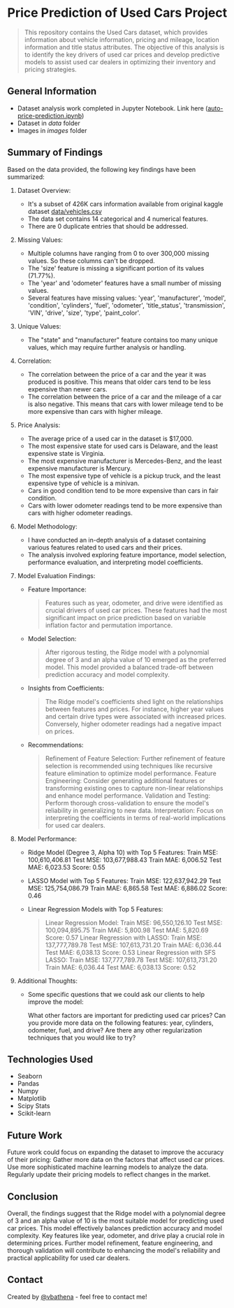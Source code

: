 # Price Prediction of Used Cars Project
> This repository contains the Used Cars dataset, which provides information about vehicle information, pricing and mileage, location information and title status attributes. The objective of this analysis is to identify the key drivers of used car prices and develop predictive models to assist used car dealers in optimizing their inventory and pricing strategies.

## General Information
- Dataset analysis work completed in Jupyter Notebook. Link here ([auto-price-prediction.ipynb](https://github.com/vbathena/auto-price-prediction/blob/main/auto-price-prediction.ipynb))
- Dataset in *data* folder
- Images in *images* folder

## Summary of Findings
Based on the data provided, the following key findings have been summarized:

1. Dataset Overview:
   
   - It's a subset of 426K cars information available from original kaggle dataset [data/vehicles.csv](https://github.com/vbathena/auto-price-prediction/blob/main/data/vehicles.csv)
   - The data set contains 14 categorical and 4 numerical features.
   - There are 0 duplicate entries that should be addressed.

2. Missing Values:

   - Multiple columns have ranging from 0 to over 300,000 missing values. So these columns can't be dropped.
   - The 'size' feature is missing a significant portion of its values (71.77%).
   - The 'year' and 'odometer' features have a small number of missing values.
   - Several features have missing values:
     'year', 'manufacturer', 'model', 'condition', 'cylinders', 'fuel', 'odometer', 'title_status', 'transmission', 'VIN', 'drive', 'size', 'type', 'paint_color'.

3. Unique Values:

   - The "state" and "manufacturer" feature contains too many unique values, which may require further analysis or handling.
   
4. Correlation:

   - The correlation between the price of a car and the year it was produced is positive. This means that older cars tend to be less expensive than newer cars.
   - The correlation between the price of a car and the mileage of a car is also negative. This means that cars with lower mileage tend to be more expensive than cars with higher mileage.

5. Price Analysis:

   - The average price of a used car in the dataset is $17,000.
   - The most expensive state for used cars is Delaware, and the least expensive state is Virginia.
   - The most expensive manufacturer is Mercedes-Benz, and the least expensive manufacturer is Mercury.
   - The most expensive type of vehicle is a pickup truck, and the least expensive type of vehicle is a minivan.
   - Cars in good condition tend to be more expensive than cars in fair condition.
   - Cars with lower odometer readings tend to be more expensive than cars with higher odometer readings.


6. Model Methodology:

   - I have conducted an in-depth analysis of a dataset containing various features related to used cars and their prices. 
   - The analysis involved exploring feature importance, model selection, performance evaluation, and interpreting model coefficients.
   
7. Model Evaluation Findings:

   - Feature Importance:
        > Features such as year, odometer, and drive were identified as crucial drivers of used car prices. These features had the most significant impact on price prediction based on variable inflation factor and permutation importance.

   - Model Selection:
        > After rigorous testing, the Ridge model with a polynomial degree of 3 and an alpha value of 10 emerged as the preferred model. This model provided a balanced trade-off between prediction accuracy and model complexity.

   - Insights from Coefficients:
        > The Ridge model's coefficients shed light on the relationships between features and prices. For instance, higher year values and certain drive types were associated with increased prices. Conversely, higher odometer readings had a negative impact on prices.

   - Recommendations:
        > Refinement of Feature Selection: Further refinement of feature selection is recommended using techniques like recursive feature elimination to optimize model performance.
        > Feature Engineering: Consider generating additional features or transforming existing ones to capture non-linear relationships and enhance model performance.
        > Validation and Testing: Perform thorough cross-validation to ensure the model's reliability in generalizing to new data.
        > Interpretation: Focus on interpreting the coefficients in terms of real-world implications for used car dealers.

8. Model Performance:

    - Ridge Model (Degree 3, Alpha 10) with Top 5 Features:
        Train MSE: 100,610,406.81
        Test MSE: 103,677,988.43
        Train MAE: 6,006.52
        Test MAE: 6,023.53
        Score: 0.55

    - LASSO Model with Top 5 Features:
        Train MSE: 122,637,942.29
        Test MSE: 125,754,086.79
        Train MAE: 6,865.58
        Test MAE: 6,886.02
        Score: 0.46

    - Linear Regression Models with Top 5 Features:
        > Linear Regression Model:
            Train MSE: 96,550,126.10
            Test MSE: 100,094,895.75
            Train MAE: 5,800.98
            Test MAE: 5,820.69
            Score: 0.57
        > Linear Regression with LASSO:
            Train MSE: 137,777,789.78
            Test MSE: 107,613,731.20
            Train MAE: 6,036.44
            Test MAE: 6,038.13
            Score: 0.53
        > Linear Regression with SFS LASSO:
            Train MSE: 137,777,789.78
            Test MSE: 107,613,731.20
            Train MAE: 6,036.44
            Test MAE: 6,038.13
            Score: 0.52

9. Additional Thoughts:
   
   - Some specific questions that we could ask our clients to help improve the model:

        What other factors are important for predicting used car prices?
        Can you provide more data on the following features: year, cylinders, odometer, fuel, and drive?
        Are there any other regularization techniques that you would like to try?


## Technologies Used
- Seaborn
- Pandas
- Numpy
- Matplotlib
- Scipy Stats
- Scikit-learn

## Future Work
Future work could focus on expanding the dataset to improve the accuracy of their pricing:
    Gather more data on the factors that affect used car prices.
    Use more sophisticated machine learning models to analyze the data.
    Regularly update their pricing models to reflect changes in the market.

## Conclusion
Overall, the findings suggest that the Ridge model with a polynomial degree of 3 and an alpha value of 10 is the most suitable model for predicting used car prices. This model effectively balances prediction accuracy and model complexity. Key features like year, odometer, and drive play a crucial role in determining prices. Further model refinement, feature engineering, and thorough validation will contribute to enhancing the model's reliability and practical applicability for used car dealers.


## Contact
Created by [@vbathena](https://www.linkedin.com/in/vijayabhaskarreddybathena/) - feel free to contact me!
